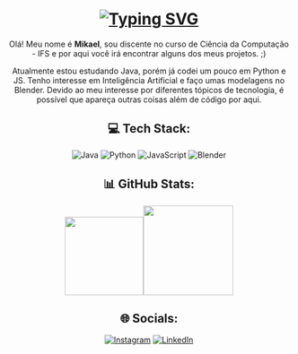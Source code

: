 <h1 align="center">
  <a href="https://git.io/typing-svg"><img src="https://readme-typing-svg.demolab.com?font=Fira+Code&duration=2000&pause=1000&color=F7F7F7&center=true&vCenter=true&width=435&lines=Hello+World!;Ol%C3%A1%2C+mundo!;%C2%A1Hola+Mundo!;%E4%BD%A0%E5%A5%BD%EF%BC%8C%E4%B8%96%E7%95%8C%EF%BC%81" alt="Typing SVG" />
  </a>
</h1>

<p align="center">Olá! Meu nome é <b>Mikael</b>, sou discente no curso de Ciência da Computação - IFS e por aqui você irá encontrar alguns dos meus projetos. ;) </p>

<p align="center">Atualmente estou estudando Java, porém já codei um pouco em Python e JS. Tenho interesse em Inteligência Artificial e faço umas modelagens no Blender. Devido ao meu interesse por diferentes tópicos de tecnologia, é possível que apareça outras coisas além de código por aqui.</p>

<h2 align="center">💻 Tech Stack:</h2>

<div align="center">
  
![Java](https://img.shields.io/badge/java-%23ED8B00.svg?style=for-the-badge&logo=java&logoColor=white)
![Python](https://img.shields.io/badge/python-3670A0?style=for-the-badge&logo=python&logoColor=ffdd54) 
![JavaScript](https://img.shields.io/badge/javascript-%23323330.svg?style=for-the-badge&logo=javascript&logoColor=%23F7DF1E)
![Blender](https://img.shields.io/badge/blender-%23F5792A.svg?style=for-the-badge&logo=blender&logoColor=white)
  
</div>

<h2 align="center">📊 GitHub Stats:</h2>

<div align="center">
<a href="https://github.com/MikaelGois"><img height="140em" src="https://github-readme-stats.vercel.app/api?username=MikaelGois&theme=dark&hide_border=true&include_all_commits=false&count_private=false" style="max-width:100%;"><img height="160em" src="https://github-readme-stats.vercel.app/api/top-langs/?username=MikaelGois&theme=dark&hide_border=true&include_all_commits=false&count_private=false&layout=compact" style="max-width:100%;">
</a>
</div>

<h2 align="center">🌐 Socials:</h1>

<div align="center">
  
[![Instagram](https://img.shields.io/badge/Instagram-%23E4405F.svg?logo=Instagram&logoColor=white)](https://instagram.com/mikael.gois) [![LinkedIn](https://img.shields.io/badge/LinkedIn-%230077B5.svg?logo=linkedin&logoColor=white)](https://linkedin.com/in/mikael-gois) 
  
</div>
